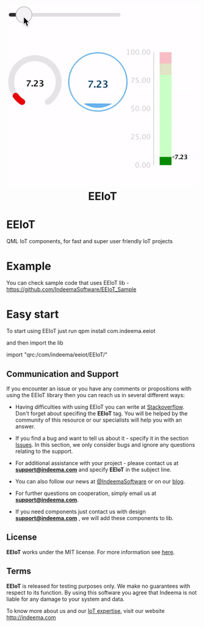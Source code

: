<h1 align="center"><img src="https://github.com/IndeemaSoftware/EEIoT/blob/Assets/EEIoT_21.gif"/><br> EEIoT</h1>

# EEIoT
QML IoT components, for fast and super user friendly IoT projects

# Example
You can check sample code that uses EEIoT lib - https://github.com/IndeemaSoftware/EEIoT_Sample

# Easy start
To start using EEIoT just run
qpm install com.indeema.eeiot

and then import the lib

import "qrc:/com/indeema/eeiot/EEIoT/"

## Communication and Support
If you encounter an issue or you have any comments or propositions with using the EEIoT library then you can reach us in several different ways:
- Having difficulties with using EEIoT you can write at [Stackoverflow](https://stackoverflow.com/). Don't forget about specifing the **EEIoT** tag. You will be helped by the community of this resource or our specialists will help you with an answer.

- If you find a bug and want to tell us about it - specify it in the section [Issues](https://github.com/IndeemaSoftware/EEIoT/issues).
In this section, we only consider bugs and ignore any questions relating to the support.

- For additional assistance with your project - please contact us at **support@indeema.com** and specify **EEIoT** in the subject line.

- You can also follow our news at [@IndeemaSoftware](https://twitter.com/IndeemaSoftware) or on our [blog](https://indeema.com/blog).

- For further questions on cooperation, simply email us at **support@indeema.com**.

- If you need components just contact us with design **support@indeema.com** , we will add these components to lib.

## License
**EEIoT** works under the MIT license. For more information see [here](https://github.com/IndeemaSoftware/EEIoT/blob/master/LICENSE).

## Terms
**EEIoT** is released for testing purposes only. We make no guarantees with respect to its function. By using this software you agree that Indeema is not liable for any damage to your system and data.

To know more about us and our [IoT expertise](https://indeema.com/services/iot), visit our website http://indeema.com
